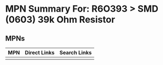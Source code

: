 



# MPN Summary For: R6O393 > SMD (0603) 39k Ohm Resistor

## MPNs
  

|MPN|Direct Links|Search Links|
| :--- | :--- | :--- |
||||
